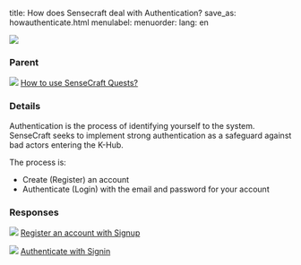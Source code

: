 title: How does Sensecraft deal with Authentication?
save_as: howauthenticate.html
menulabel:
menuorder:
lang: en

![]({static}/images/ibis/issue.png)

### Parent
![]({static}/images/ibis/issue_sm.png) [How to use SenseCraft Quests?](howsensecraft.html)

### Details
Authentication is the process of identifying yourself to the system. SenseCraft seeks to implement strong authentication as a safeguard against bad actors entering the K-Hub. 

The process is:

* Create (Register) an account
* Authenticate (Login) with the email and password for your account

### Responses
![]({static}/images/ibis/position_sm.png) [Register an account with Signup](signup.html)

![]({static}/images/ibis/position_sm.png) [Authenticate with Signin](signin.html)